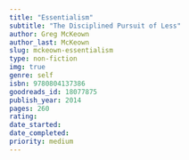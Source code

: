```yaml
---
title: "Essentialism"
subtitle: "The Disciplined Pursuit of Less"
author: Greg McKeown
author_last: McKeown
slug: mckeown-essentialism
type: non-fiction
img: true
genre: self
isbn: 9780804137386
goodreads_id: 18077875
publish_year: 2014
pages: 260
rating: 
date_started:
date_completed:
priority: medium
---
```

